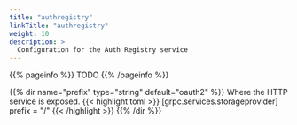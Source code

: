 ```yaml
---
title: "authregistry"
linkTitle: "authregistry"
weight: 10
description: >
  Configuration for the Auth Registry service
---
```


{{% pageinfo %}}
TODO
{{% /pageinfo %}}

{{% dir name="prefix" type="string" default="oauth2" %}}
Where the HTTP service is exposed.
{{< highlight toml >}}
[grpc.services.storageprovider]
prefix = "/"
{{< /highlight >}}
{{% /dir %}}

